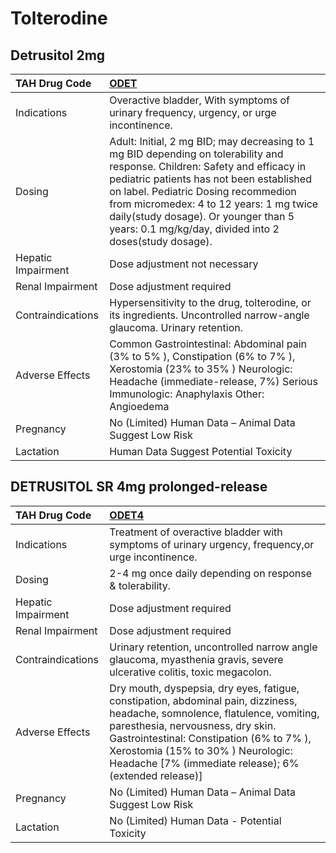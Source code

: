 # Tolterodine

## Detrusitol 2mg

| TAH Drug Code      | [ODET](https://www.tahsda.org.tw/drugs/hissearch.php?drug_code=ODET)                                                                                                                                                                                                                                                                                         |
|:-------------------|:-------------------------------------------------------------------------------------------------------------------------------------------------------------------------------------------------------------------------------------------------------------------------------------------------------------------------------------------------------------|
| Indications        | Overactive bladder, With symptoms of urinary frequency, urgency, or urge incontinence.                                                                                                                                                                                                                                                                       |
| Dosing             | Adult: Initial, 2 mg BID; may decreasing to 1 mg BID depending on tolerability and response. Children: Safety and efficacy in pediatric patients has not been established on label. Pediatric Dosing recommedion from micromedex: 4 to 12 years: 1 mg twice daily(study dosage). Or younger than 5 years: 0.1 mg/kg/day, divided into 2 doses(study dosage). |
| Hepatic Impairment | Dose adjustment not necessary                                                                                                                                                                                                                                                                                                                                |
| Renal Impairment   | Dose adjustment required                                                                                                                                                                                                                                                                                                                                     |
| Contraindications  | Hypersensitivity to the drug, tolterodine, or its ingredients. Uncontrolled narrow-angle glaucoma. Urinary retention.                                                                                                                                                                                                                                        |
| Adverse Effects    | Common Gastrointestinal: Abdominal pain (3% to 5% ), Constipation (6% to 7% ), Xerostomia (23% to 35% ) Neurologic: Headache (immediate-release, 7%) Serious Immunologic: Anaphylaxis Other: Angioedema                                                                                                                                                      |
| Pregnancy          | No (Limited) Human Data – Animal Data Suggest Low Risk                                                                                                                                                                                                                                                                                                       |
| Lactation          | Human Data Suggest Potential Toxicity                                                                                                                                                                                                                                                                                                                        |

## DETRUSITOL SR 4mg prolonged-release

| TAH Drug Code      | [ODET4](https://www.tahsda.org.tw/drugs/hissearch.php?drug_code=ODET4)                                                                                                                                                                                                                                      |
|:-------------------|:------------------------------------------------------------------------------------------------------------------------------------------------------------------------------------------------------------------------------------------------------------------------------------------------------------|
| Indications        | Treatment of overactive bladder with symptoms of urinary urgency, frequency,or urge incontinence.                                                                                                                                                                                                           |
| Dosing             | 2-4 mg once daily depending on response & tolerability.                                                                                                                                                                                                                                                     |
| Hepatic Impairment | Dose adjustment required                                                                                                                                                                                                                                                                                    |
| Renal Impairment   | Dose adjustment required                                                                                                                                                                                                                                                                                    |
| Contraindications  | Urinary retention, uncontrolled narrow angle glaucoma, myasthenia gravis, severe ulcerative colitis, toxic megacolon.                                                                                                                                                                                       |
| Adverse Effects    | Dry mouth, dyspepsia, dry eyes, fatigue, constipation, abdominal pain, dizziness, headache, somnolence, flatulence, vomiting, paresthesia, nervousness, dry skin. Gastrointestinal: Constipation (6% to 7% ), Xerostomia (15% to 30% ) Neurologic: Headache [7% (immediate release); 6% (extended release)] |
| Pregnancy          | No (Limited) Human Data – Animal Data Suggest Low Risk                                                                                                                                                                                                                                                      |
| Lactation          | No (Limited) Human Data - Potential Toxicity                                                                                                                                                                                                                                                                |

